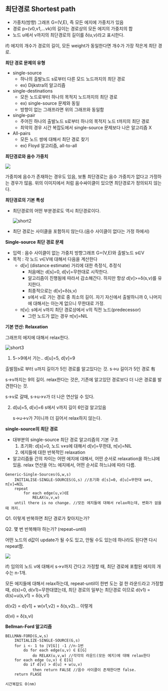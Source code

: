 ## **최단경로 Shortest path**

- 가중치(방향) 그래프 G=(V,E), 즉 모든 에지에 가중치가 있음
- 경로 p=(v0,v1,...vk)의 길이는 경로상의 모든 에지의 가중치의 합
- 노드 u에서 v까지의 최단경로의 길이를 δ(u,v)라고 표시한다.

if) 에지의 개수가 경로의 길이, 모든 weight가 동일한다면 개수가 가장 작은게 최단 경로.

**최단 경로 문제의 유형**

- single-source 
  - 하나의 출발노드 s로부터 다른 모드 노드까지의 최단 경로
  - ex) Dijkstra의 알고리즘
- single-destinations
  - 모든 노드로부터 하나의 목적지 노드까지의 최단 경로
  - ex) single-source 문제와 동일
  - 방향이 없는 그래프라면 위의 그래프와 동일함
- single-pair
  - 주어진 하나의 출발노드 s로부터 하나의 목적지 노드 t까지의 최단 경로
  - 최악의 경우 시간 복잡도에서 single-source 문제보다 나은 알고리즘 X
- All-pairs
  - 모든 노드 쌍에 대해서 최단 경로 찾기
  - ex) Floyd 알고리즘, all-to-all

**최단경로와 음수 가중치**

![](C:\Users\Administer\Desktop\short.PNG)

가중치에 음수가 존재하는 경우도 있음, 보통 최단경로는 음수 가중치가 없다고 가정하는 경우가 많음. 위의 이미지에서 처럼 음수싸이클이 있으면 최단경로가 정의되지 않는다.

**최단경로의 기본 특성**

- 최단경로의 어떤 부분경로도 역시 최단경로이다.

  ![short2](C:\Users\Administer\Desktop\short2.PNG)

- 최단 경로는 사이클을 포함하지 않는다.(음수 사이클이 없다는 가정 하에서)

**Single-source 최단 경로 문제**

- 입력 : 음수 사이클이 없는 가중치 방향그래프 G=(V,E)와 출발노드 s∈V
- 목적 : 각 노드 v∈V에 대해서 다음을 계산한다
  - d[v] (distance estimate) 거리에 대한 측정식, 추정식
    - 처음에는 d[s]=0, d[v]=무한대로 시작한다.
    - 알고리즘이 진행됨에 따라서 감소해간다. 하지만 항상 d[v]>=δ(s,v)를 유지한다.
    - 최종적으로는 d[v]=δ(s,v)
    - s에서 v로 가는 경로 중 최소의 길이. 자기 자신에서 출발하니까 0, 나머지에 대해서는 아는게 없으니 무한대로 가정.
  - π[v]: s에서 v까지 최단 경로상에서 v의 직전 노드(predecessor)
    - 그런 노드가 없는 경우 π[v]=NIL

**기본 연산: Relaxation**

그래프의 에지에 대해서 relax한다. 

![short3](C:\Users\Administer\Desktop\short3.PNG)

1.  5->9에서 가는.. d[u]=5, d[v]=9

   출발점s로 부터 u까지 길이가 5인 경로를 알고있다는 것. s->u 길이가 5인 경로 有

   s->v까지는 9의 길이. relax한다는 것은, 기존에 알고있던 경로보다 더 나은 경로를 발견한다는 것.

   s->v로 갈때, s->u->v가 더 나은 연산일 수 있다.

2. d[u]=5, d[v]=6 s에서 v까지 길이 6인걸 알고있음

   s->u->v가 7이니까 더 길어서 relax하지 않는다.

**single-source의 최단 경로**

- 대부분의 single-source 최단 경로 알고리즘의 기본 구조
  1. 초기화:  d[s]=0, 노드 v≠s에 대해서 d[v]=무한대, π[v]=NIL
  2. 에지들에 대한 반복적인 relaxation
- 알고리즘들 간의 차이는 어떤 에지에 대해서, 어떤 순서로 relaxation을 하느냐에 있음. relax 연산을 어느 에지에서, 어떤 순서로 하느냐에 따라 다름.

```
Generic-Single-Sources(G,w,s)
	INITIALISE-SINGLE-SOURCES(G,s) //초기화 d[s]=0, d[u]=무한대 u≠s, π[v]=NIL
	repeat 
		for each edge(u,v)∈E
			RELAX(u,v,w)
	until there is no change. //모든 에지들에 대해서 relax하는데, 변화가 없을 때 까지.
```

Q1. 이렇게 반복하면 최단 경로가 찾아지는가?

Q2. 몇 번 반복해야 하는가? (repeat~until)

어떤 노드의 d값이 update가 될 수도 있고, 안될 수도 있는데 하나라도 된다면 다시 repeat함.

![](C:\Users\Administer\Desktop\short4.PNG)

if) 임의의 노드 v에 대해서 s->v까지 간다고 가정할 때, 최단 경로에 포함된 에지의 개수는 n-1개.

모든 에지들에 대해서 relax하는데, repeat-until이 한번 도는 걸 한 라운드라고 가정할 때, d(s)=0, d(v1)=무한대였는데, 최단 경로의 일부는 최단경로 이므로 d(v1) = d(s)+u(s,v1) = δ(s,v1)

d(v2) = d[v1] + w(v1,v2) = δ(s,v2)... 이렇게

d(vi) =  δ(s,vi)

**Bellman-Ford 알고리즘**

```
BELLMAN-FORD(G,w,s)
	INITIALIZE-SINGLE-SOURCE(G,s)
	for i <- 1 to |V[G]| -1 //n-1번
		do for each edge(u,v) ∈ E[G]
			do RELAX(u,v,w) //각각의 라운드(모든 에지)에 대해 relax한다
	for each edge (u,v) ∈ E[G]
		do if d[v] > d[u] + w(u,v)
			then return FALSE //음수 사이클이 존재한다면 false.
	return FLASE
	
시간복잡도 O(nm)
```

